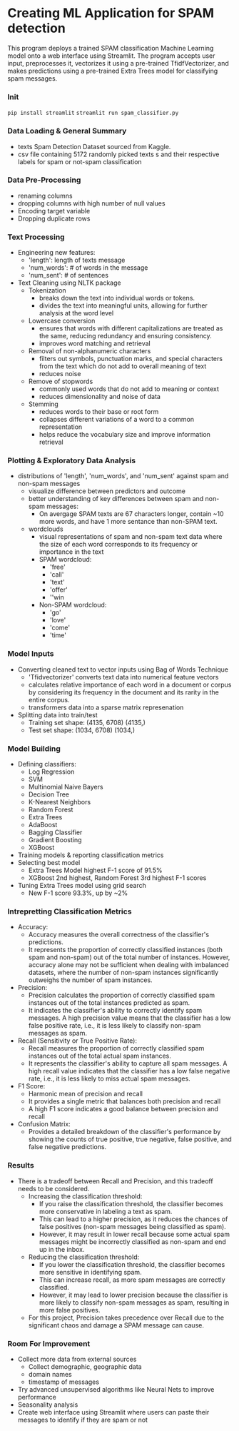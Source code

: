 # Creating ML Application for SPAM detection
This program deploys a trained SPAM classification Machine Learning model onto a web interface using Streamlit.
The program accepts user input, preprocesses it, vectorizes it using a pre-trained TfidfVectorizer, and makes predictions using a pre-trained Extra Trees model for classifying spam messages.

### Init

`pip install streamlit`
`streamlit run spam_classifier.py`

### Data Loading & General Summary
- texts  Spam Detection Dataset sourced from Kaggle. 
- csv file containing 5172 randomly picked texts s and their respective labels for spam or not-spam classification

### Data Pre-Processing
- renaming columns
- dropping columns with high number of null values
- Encoding target variable
- Dropping duplicate rows

### Text Processing 
- Engineering new features:
  - 'length': length of texts  message
  - 'num_words': # of words in the message
  - 'num_sent': # of sentences
- Text Cleaning using NLTK package
  - Tokenization
    - breaks down the text into individual words or tokens. 
    - divides the text into meaningful units, allowing for further analysis at the word level
  - Lowercase conversion
    - ensures that words with different capitalizations are treated as the same, reducing redundancy and ensuring consistency.
    - improves word matching and retrieval
  - Removal of non-alphanumeric characters
    - filters out symbols, punctuation marks, and special characters from the text which do not add to overall meaning of text
    - reduces noise
  - Remove of stopwords
    - commonly used words that do not add to meaning or context
    - reduces dimensionality and noise of data
  - Stemming
    - reduces words to their base or root form
    - collapses different variations of a word to a common representation
    - helps reduce the vocabulary size and improve information retrieval

### Plotting & Exploratory Data Analysis
- distributions of 'length', 'num_words', and 'num_sent' against spam and non-spam messages
  - visualize difference between predictors and outcome
  - better understanding of key differences between spam and non-spam messages:
    - On avergage SPAM texts are 67 characters longer, contain ~10 more words, and have 1 more sentance than non-SPAM text. 
  - wordclouds
    - visual representations of spam and non-spam text data where the size of each word corresponds to its frequency or importance in the text
    - SPAM wordcloud:
      - 'free'
      - 'call'
      - 'text'
      - 'offer'
      - ''win
    - Non-SPAM wordcloud:
      - 'go'
      - 'love'
      - 'come'
      - 'time'
    
### Model Inputs
- Converting cleaned text to vector inputs using Bag of Words Technique
  - 'Tfidvectorizer' converts text data into numerical feature vectors
  - calculates relative importance of each word in a document or corpus by considering its frequency in the document and its rarity in the entire corpus.
  - transformers data into a sparse matrix represenation
- Splitting data into train/test 
  - Training set shape: (4135, 6708) (4135,)
  - Test set shape: (1034, 6708) (1034,)

### Model Building
- Defining classifiers:
  - Log Regression
  - SVM
  - Multinomial Naive Bayers
  - Decision Tree
  - K-Nearest Neighbors
  - Random Forest
  - Extra Trees
  - AdaBoost
  - Bagging Classifier
  - Gradient Boosting
  - XGBoost
- Training models & reporting classification metrics
- Selecting best model
  - Extra Trees Model highest F-1 score of 91.5%
  - XGBoost 2nd highest, Random Forest 3rd highest F-1 scores
- Tuning Extra Trees model using grid search
  - New F-1 score 93.3%, up by ~2%

### Intrepretting Classification Metrics
- Accuracy:
  - Accuracy measures the overall correctness of the classifier's predictions. 
  - It represents the proportion of correctly classified instances (both spam and non-spam) out of the total number of instances. However, accuracy alone may not be sufficient when dealing with imbalanced datasets, where the number of non-spam instances significantly outweighs the number of spam instances.
- Precision:
  - Precision calculates the proportion of correctly classified spam instances out of the total instances predicted as spam. 
  - It indicates the classifier's ability to correctly identify spam messages. A high precision value means that the classifier has a low false positive rate, i.e., it is less likely to classify non-spam messages as spam. 
- Recall (Sensitivity or True Positive Rate):
  - Recall measures the proportion of correctly classified spam instances out of the total actual spam instances.
  - It represents the classifier's ability to capture all spam messages. A high recall value indicates that the classifier has a low false negative rate, i.e., it is less likely to miss actual spam messages.
- F1 Score:
  - Harmonic mean of precision and recall
  - It provides a single metric that balances both precision and recall
  - A high F1 score indicates a good balance between precision and recall
- Confusion Matrix:
  - Provides a detailed breakdown of the classifier's performance by showing the counts of true positive, true negative, false positive, and false negative predictions.

### Results
- There is a tradeoff between Recall and Precision, and this tradeoff needs to be considered.
  - Increasing the classification threshold: 
    - If you raise the classification threshold, the classifier becomes more conservative in labeling a text as spam. 
    - This can lead to a higher precision, as it reduces the chances of false positives (non-spam messages being classified as spam). 
    - However, it may result in lower recall because some actual spam messages might be incorrectly classified as non-spam and end up in the inbox.
  - Reducing the classification threshold:
    - If you lower the classification threshold, the classifier becomes more sensitive in identifying spam. 
    - This can increase recall, as more spam messages are correctly classified. 
    - However, it may lead to lower precision because the classifier is more likely to classify non-spam messages as spam, resulting in more false positives.
  - For this project, Precision takes precedence over Recall due to the significant chaos and damage a SPAM message can cause. 

### Room For Improvement
- Collect more data from external sources
  - Collect demographic, geographic data
  - domain names
  - timestamp of messages
- Try advanced unsupervised algorithms like Neural Nets to improve performance
- Seasonality analysis
- Create web interface using Streamlit where users can paste their messages to identify if they are spam or not
